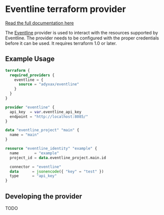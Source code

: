 # Eventline terraform provider

[Read the full documentation here](https://registry.terraform.io/providers/adyxax/eventline/latest/docs)

The [Eventline](https://www.exograd.com/products/eventline/) provider is used to interact with the resources supported by Eventline. The provider needs to be configured with the proper credentials before it can be used. It requires terraform 1.0 or later.

## Example Usage

```terraform
terraform {
  required_providers {
    eventline = {
      source = "adyxax/eventline"
    }
  }
}

provider "eventline" {
  api_key  = var.eventline_api_key
  endpoint = "http://localhost:8085/"
}

data "eventline_project" "main" {
  name = "main"
}

resource "eventline_identity" "example" {
  name       = "example"
  project_id = data.eventline_project.main.id

  connector = "eventline"
  data      = jsonencode({ "key" = "test" })
  type      = "api_key"
}
```

## Developing the provider

TODO
